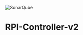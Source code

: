 ![SonarQube](https://github.com/dj-d/RPI-Controller-v2/workflows/SonarQube/badge.svg)

# RPI-Controller-v2
